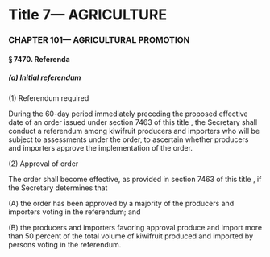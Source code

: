 
# Title 7— AGRICULTURE
### CHAPTER 101— AGRICULTURAL PROMOTION
#### § 7470. Referenda
##### (a) Initial referendum

(1) Referendum required

During the 60-day period immediately preceding the proposed effective date of an order issued under section 7463 of this title , the Secretary shall conduct a referendum among kiwifruit producers and importers who will be subject to assessments under the order, to ascertain whether producers and importers approve the implementation of the order.

(2) Approval of order

The order shall become effective, as provided in section 7463 of this title , if the Secretary determines that

(A) the order has been approved by a majority of the producers and importers voting in the referendum; and

(B) the producers and importers favoring approval produce and import more than 50 percent of the total volume of kiwifruit produced and imported by persons voting in the referendum.
